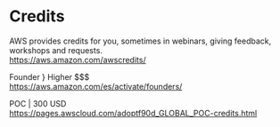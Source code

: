 # Credits

AWS provides credits for you, sometimes in webinars, giving feedback, workshops and requests.
<br>
https://aws.amazon.com/awscredits/

Founder } Higher $$$
<br>
https://aws.amazon.com/es/activate/founders/

POC |  300 USD
<br> 
https://pages.awscloud.com/adoptf90d_GLOBAL_POC-credits.html
